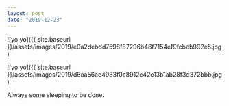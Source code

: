 ```yaml
---
layout: post
date: "2019-12-23"
---
```


![yo yo]({{ site.baseurl }}/assets/images/2019/e0a2debdd7598f87296b48f7154ef9fcbeb992e5.jpg)

![yo yo]({{ site.baseurl }}/assets/images/2019/d6aa56ae4983f0a8912c42c13b1ab28f3d372bbb.jpg)

Always some sleeping to be done.
